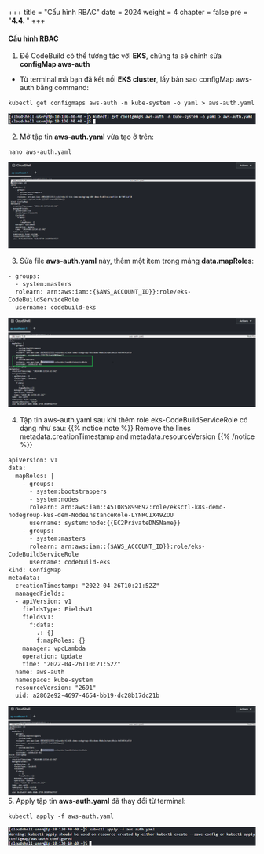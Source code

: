 +++
title = "Cấu hình RBAC"
date = 2024
weight = 4
chapter = false
pre = "<b>4.4. </b>"
+++

#### Cấu hình RBAC

1. Để CodeBuild có thể tương tác với **EKS**, chúng ta sẽ chỉnh sửa **configMap aws-auth**
- Từ terminal mà bạn đã kết nối **EKS cluster**, lấy bản sao configMap aws-auth bằng command:
```
kubectl get configmaps aws-auth -n kube-system -o yaml > aws-auth.yaml
```
![00001-configure-rbac](/images/4-Generate-Code-Pipeline/4-configure-rbac/00001-configure-rbac.png?width=90pc)

2. Mở tập tin **aws-auth.yaml** vừa tạo ở trên:
```
nano aws-auth.yaml
```
![00002-configure-rbac](/images/4-Generate-Code-Pipeline/4-configure-rbac/00002-configure-rbac.png?width=90pc)

3. Sửa file **aws-auth.yaml** này, thêm một item trong mảng **data.mapRoles**:
```
- groups:
  - system:masters
  rolearn: arn:aws:iam::{$AWS_ACCOUNT_ID}}:role/eks-CodeBuildServiceRole
  username: codebuild-eks

```
![00003-configure-rbac](/images/4-Generate-Code-Pipeline/4-configure-rbac/00003-configure-rbac.png?width=90pc)

4. Tập tin aws-auth.yaml sau khi thêm role eks-CodeBuildServiceRole có dạng như sau:
{{% notice note %}}
Remove the lines metadata.creationTimestamp and metadata.resourceVersion
{{% /notice %}}
```
apiVersion: v1
data:
  mapRoles: |
    - groups:
      - system:bootstrappers
      - system:nodes
      rolearn: arn:aws:iam::451085899692:role/eksctl-k8s-demo-nodegroup-k8s-dem-NodeInstanceRole-LYNRCIX49ZOU
      username: system:node:{{EC2PrivateDNSName}}
    - groups:
      - system:masters
      rolearn: arn:aws:iam::{$AWS_ACCOUNT_ID}}:role/eks-CodeBuildServiceRole
      username: codebuild-eks
kind: ConfigMap
metadata:
  creationTimestamp: "2022-04-26T10:21:52Z"
  managedFields:
  - apiVersion: v1
    fieldsType: FieldsV1
    fieldsV1:
      f:data:
        .: {}
        f:mapRoles: {}
    manager: vpcLambda
    operation: Update
    time: "2022-04-26T10:21:52Z"
  name: aws-auth
  namespace: kube-system
  resourceVersion: "2691"
  uid: a2862e92-4697-4654-bb19-dc28b17dc21b
```

![00005-configure-rbac](/images/4-Generate-Code-Pipeline/4-configure-rbac/00005-configure-rbac.png?width=90pc)
5. Apply tập tin **aws-auth.yaml** đã thay đổi từ terminal:
```
kubectl apply -f aws-auth.yaml
```

![00004-configure-rbac](/images/4-Generate-Code-Pipeline/4-configure-rbac/00004-configure-rbac.png?width=90pc)